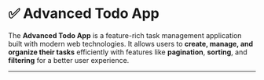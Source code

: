 # ✅ Advanced Todo App

The **Advanced Todo App** is a feature-rich task management application built with modern web technologies. It allows users to **create, manage, and organize their tasks** efficiently with features like **pagination**, **sorting**, and **filtering** for a better user experience.

---
